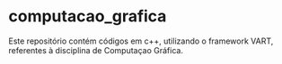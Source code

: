 # computacao_grafica

Este repositório contém códigos em c++, utilizando o framework VART, referentes à disciplina de Computaçao Gráfica.

